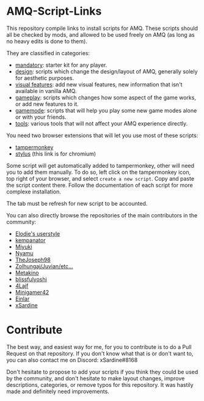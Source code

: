 # AMQ-Script-Links

This repository compile links to install scripts for AMQ. These scripts should all be checked by mods, and allowed to be used freely on AMQ (as long as no heavy edits is done to them).

They are classified in categories:

- [mandatory](https://github.com/xSardine/AMQ-Script-Links/tree/main/mandatory#mandatory): starter kit for any player.
- [design](https://github.com/xSardine/AMQ-Script-Links/tree/main/design#design): scripts which change the design/layout of AMQ, generally solely for aesthetic purposes.
- [visual features](https://github.com/xSardine/AMQ-Script-Links/tree/main/visual%20features#visual-features): add new visual features, new information that isn't available in vanilla AMQ.
- [gameplay](https://github.com/xSardine/AMQ-Script-Links/tree/main/gameplay#gameplay): scripts which changes how some aspect of the game works, or add new features to it.
- [gamemode](https://github.com/xSardine/AMQ-Script-Links/tree/main/gamemode#gamemode): scripts that will help you play some new game modes alone or with your friends.
- [tools](https://github.com/xSardine/AMQ-Script-Links/tree/main/tools#tools): various tools that will not affect your AMQ experience directly.

You need two browser extensions that will let you use most of these scripts:

- [tampermonkey](https://www.tampermonkey.net/)
- [stylus](https://chrome.google.com/webstore/detail/stylus/clngdbkpkpeebahjckkjfobafhncgmne?hl=en) (this link is for chromium)

Some script will get automatically added to tampermonkey, other will need you to add them manually. To do so, left click on the tampermonkey icon, top right of your browser, and select `create a new script`. Copy and paste the script content there. Follow the documentation of each script for more complexe installation.

The tab must be refresh for new script to be accounted.

You can also directly browse the repositories of the main contributors in the community:

- [Elodie's userstyle](https://userstyles.world/user/melodyelodie)
- [kempanator](https://github.com/kempanator/amq-scripts)
- [Miyuki](https://github.com/Mxyuki/AMQ-Scripts)
- [Nyamu](https://github.com/nyamu-amq/amq_scripts)
- [TheJoseph98](https://github.com/joske2865/AMQ-Scripts)
- [Zolhungaj/Juvian/etc...](https://github.com/amq-script-project/AMQ-Scripts)
- [Metakino](https://github.com/Metakino/AMQ-MetakinoScript)
- [blissfulyoshi](https://github.com/blissfulyoshi/AMQ-UI-Rearranger)
- [4Lajf](https://github.com/4Lajf/amq-scripts)
- [Minigamer42](https://github.com/Minigamer42/scripts/tree/master/src)
- [Einlar](https://github.com/Einlar/AMQScripts)
- [xSardine](https://github.com/xSardine/AMQ-Stuff)

# Contribute

The best way, and easiest way for me, for you to contribute is to do a Pull Request on that repository. If you don't know what that is or don't want to, you can also contact me on Discord: xSardine#8168

Don't hesitate to propose to add your scripts if you think they could be used by the community, and don't hesitate to make layout changes, improve descriptions, categories, or remove typos for this repository. It was hastily made and definitely need improvements.
